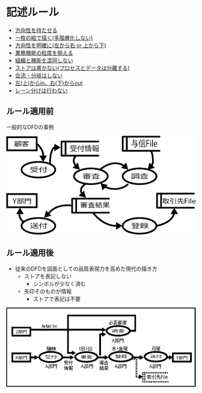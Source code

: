 # 記述ルール

* [方向性を持たせる](01)
* [一枚の絵で描く(多階層化しない)](02)
* [方向性を明確に(左から右 or 上から下)](03)
* [業務機能の粒度を揃える](04)
* [組織と機能を混同しない](05)
* [ストアは書かない(プロセスとデータは分離する)](06)
* [合流・分岐はしない](07)
* [左(上)からin、右(下)からout](08)
* [レーン分けは行わない](09)

## ルール適用前

一般的なDFDの事例

![flow_01](image/flow_01.png)

## ルール適用後

* 従来のDFDを図面としての品質表現力を高めた現代の描き方
    * ストアを表記しない
        * シンボルが少なく済む
    * 矢印そのものが情報
        * ストアで表記は不要

![flow_02](image/flow_02.gif)
